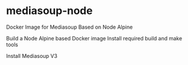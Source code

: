 # mediasoup-node
Docker Image for Mediasoup Based on Node Alpine

Build a Node Alpine based Docker image 
Install required build and make tools

Install Mediasoup V3
